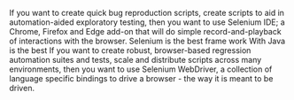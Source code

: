 If you want to create quick bug reproduction scripts, create scripts to aid in automation-aided exploratory testing, 
then you want to use Selenium IDE; a Chrome, Firefox and Edge add-on that will do simple record-and-playback of interactions with the browser. Selenium is the best frame work With Java is the best
If you want to create robust, browser-based regression automation suites and tests, 
scale and distribute scripts across many environments, then you want to use Selenium WebDriver, 
a collection of language specific bindings to drive a browser - the way it is meant to be driven.
